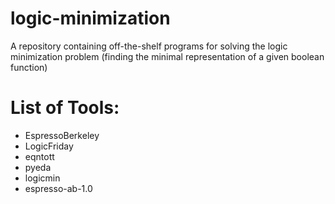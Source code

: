 # logic-minimization
A repository containing off-the-shelf programs for solving the logic minimization problem (finding the minimal representation of a given boolean function)

# List of Tools:
 * EspressoBerkeley
 * LogicFriday
 * eqntott
 * pyeda
 * logicmin
 * espresso-ab-1.0
